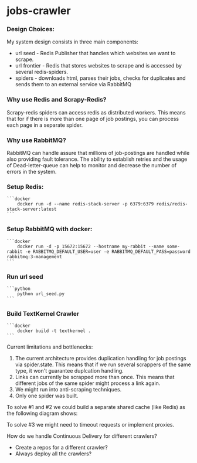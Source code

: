# jobs-crawler


### Design Choices:
My system design consists in three main components:
 - url seed - Redis Publisher that handles which websites we want to scrape.
 - url frontier - Redis that stores websites to scrape and is accessed by several redis-spiders.
 - spiders - downloads html, parses their jobs, checks for duplicates and sends them to an external service via RabbitMQ


### Why use Redis and Scrapy-Redis? 
Scrapy-redis spiders can access redis as distributed workers. This means that for if there is more than one page of job postings, you can process each page in a separate spider.

### Why use RabbitMQ? 
RabbitMQ can handle assure that millions of job-postings are handled while also providing fault tolerance. The ability to establish retries and the usage of Dead-letter-queue can help to monitor and decrease the number of errors in the system.

### Setup Redis:
    ```docker
        docker run -d --name redis-stack-server -p 6379:6379 redis/redis-stack-server:latest
    ```

### Setup RabbitMQ with docker: 
    ```docker
        docker run -d -p 15672:15672 --hostname my-rabbit --name some-rabbit -e RABBITMQ_DEFAULT_USER=user -e RABBITMQ_DEFAULT_PASS=password rabbitmq:3-management
    ```

### Run url seed
    ```python
        python url_seed.py
    ```

### Build TextKernel Crawler
    ```docker
        docker build -t textkernel .
    ```

Current limitations and bottlenecks:
1. The current architecture provides duplication handling for job postings via spider.state. This means that if we run several scrappers of the same type, it won't guarantee duplcation handling.
2. Links can currently be scrapped more than once. This means that different jobs of the same spider might process a link again.
3. We might run into anti-scraping techniques.
4. Only one spider was built.

To solve #1 and #2 we could build a separate shared cache (like Redis) as the following diagram shows:


To solve #3 we might need to timeout requests or implement proxies.



How do we handle Continuous Delivery for different crawlers?
- Create a repos for a different crawler?
- Always deploy all the crawlers?